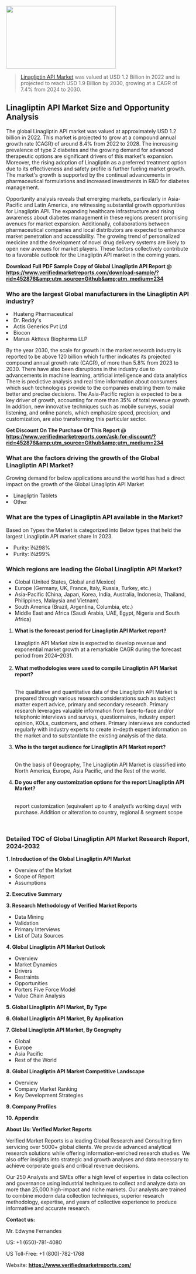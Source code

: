
<img src="https://ffe5etoiles.com/wp-content/uploads/2024/12/MST1-300x171.png" alt="" width="300" height="171" class="alignnone size-medium wp-image-20088" /><blockquote><p><p><a href="https://www.verifiedmarketreports.com/download-sample/?rid=452876&utm_source=Github&utm_medium=234" target="_blank">Linagliptin API Market</a> was valued at USD 1.2 Billion in 2022 and is projected to reach USD 1.9 Billion by 2030, growing at a CAGR of 7.4% from 2024 to 2030.</p></blockquote><p><h2>Linagliptin API Market Size and Opportunity Analysis</h2><p>The global Linagliptin API market was valued at approximately USD 1.2 billion in 2022. This market is projected to grow at a compound annual growth rate (CAGR) of around 8.4% from 2022 to 2028. The increasing prevalence of type 2 diabetes and the growing demand for advanced therapeutic options are significant drivers of this market's expansion. Moreover, the rising adoption of Linagliptin as a preferred treatment option due to its effectiveness and safety profile is further fueling market growth. The market's growth is supported by the continual advancements in pharmaceutical formulations and increased investments in R&D for diabetes management.</p><p>Opportunity analysis reveals that emerging markets, particularly in Asia-Pacific and Latin America, are witnessing substantial growth opportunities for Linagliptin API. The expanding healthcare infrastructure and rising awareness about diabetes management in these regions present promising avenues for market expansion. Additionally, collaborations between pharmaceutical companies and local distributors are expected to enhance market penetration and accessibility. The growing trend of personalized medicine and the development of novel drug delivery systems are likely to open new avenues for market players. These factors collectively contribute to a favorable outlook for the Linagliptin API market in the coming years.</p></p><p class=""><strong>Download Full PDF Sample Copy of Global Linagliptin API Report @ <a href="https://www.verifiedmarketreports.com/download-sample/?rid=452876&amp;utm_source=Github&amp;utm_medium=234" target="_blank">https://www.verifiedmarketreports.com/download-sample/?rid=452876&amp;utm_source=Github&amp;utm_medium=234</a></strong></p><h3 id="" class="">Who are the largest Global manufacturers in the Linagliptin API industry?</h3><p><li>Huateng Pharmaceutical</li><li> Dr. Reddy's</li><li> Actis Generics Pvt Ltd</li><li> Biocon</li><li> Manus Aktteva Biopharma LLP</li></p><div class=""><div class="" dir="" data-message-author-role="" data-message-id="" data-message-model-slug=""><div class=""><div class=""><div class=""><div class="" dir="" data-message-author-role="" data-message-id="" data-message-model-slug=""><div class=""><div class=""><p>By the year 2030, the scale for growth in the market research industry is reported to be above 120 billion which further indicates its projected compound annual growth rate (CAGR), of more than 5.8% from 2023 to 2030. There have also been disruptions in the industry due to advancements in machine learning, artificial intelligence and data analytics There is predictive analysis and real time information about consumers which such technologies provide to the companies enabling them to make better and precise decisions. The Asia-Pacific region is expected to be a key driver of growth, accounting for more than 35% of total revenue growth. In addition, new innovative techniques such as mobile surveys, social listening, and online panels, which emphasize speed, precision, and customization, are also transforming this particular sector.</p><p><strong>Get Discount On The Purchase Of This Report @&nbsp; <a href="https://www.verifiedmarketreports.com/ask-for-discount/?rid=452876&amp;utm_source=Github&amp;utm_medium=234" target="_blank">https://www.verifiedmarketreports.com/ask-for-discount/?rid=452876&amp;utm_source=Github&amp;utm_medium=234</a></strong></p></div></div></div></div></div></div></div></div><h3 id="" class="">What are the factors driving the growth of the Global Linagliptin API Market?</h3><p id="" class="">Growing demand for below applications around the world has had a direct impact on the growth of the Global Linagliptin API Market</p><p id="" class=""><li>Linagliptin Tablets</li><li> Other</li></p><h3 id="" class="">What are the types of Linagliptin API available in the Market?</h3><p id="" class="">Based on Types the Market is categorized into Below types that held the largest Linagliptin API market share In 2023.</p><p id="" class=""><li>Purity: ï¼ž98%</li><li> Purity: ï¼ž99%</li></p><h3 id="" class="">Which regions are leading the Global Linagliptin API Market?</h3><ul><li>Global (United States, Global and Mexico)</li><li>Europe (Germany, UK, France, Italy, Russia, Turkey, etc.)</li><li>Asia-Pacific (China, Japan, Korea, India, Australia, Indonesia, Thailand, Philippines, Malaysia and Vietnam)</li><li>South America (Brazil, Argentina, Columbia, etc.)</li><li>Middle East and Africa (Saudi Arabia, UAE, Egypt, Nigeria and South Africa)</li></ul><p><ol><li><strong>What is the forecast period for Linagliptin API Market report?<br /></strong><br /><span data-sheets-root="1" data-sheets-value="{&quot;1&quot;:2,&quot;2&quot;:&quot;XXXX size is expected to develop revenue and exponential market growth at a remarkable CAGR during the forecast period from 2024&ndash;2030.&quot;}" data-sheets-userformat="{&quot;2&quot;:12674,&quot;4&quot;:{&quot;1&quot;:2,&quot;2&quot;:16776960},&quot;10&quot;:2,&quot;11&quot;:0,&quot;15&quot;:&quot;Arial&quot;,&quot;16&quot;:12}">Linagliptin API Market size is expected to develop revenue and exponential market growth at a remarkable CAGR during the forecast period from 2024&ndash;2031.</span><br /><br /></li><li><strong>What methodologies were used to compile Linagliptin API Market report?<br /><br /></strong><p>The qualitative and quantitative data of the&nbsp;Linagliptin API Market is prepared through various research considerations such as subject matter expert advice, primary and secondary research. Primary research leverages valuable information from face-to-face and/or telephonic interviews and surveys, questionnaires, industry expert opinion, KOLs, customers, and others. Primary interviews are conducted regularly with industry experts to create in-depth expert information on the market and to substantiate the existing analysis of the data.&nbsp;</p></li><li><strong>Who is the target audience for Linagliptin API Market report?<br /><br /></strong><p>On the basis of Geography, The&nbsp;Linagliptin API Market is classified into North America, Europe, Asia Pacific, and the Rest of the world.</p></li><li><strong>Do you offer any customization options for the report Linagliptin API Market?<br /><br /></strong><p>report customization (equivalent up to 4 analyst&rsquo;s working days) with purchase. Addition or alteration to country, regional &amp; segment scope</p><p>&nbsp;</p></li></ol></p><h3 id="" class="">Detailed TOC of Global Linagliptin API Market Research Report, 2024-2032</h3><p id="" class=""><strong>1. Introduction of the Global Linagliptin API Market</strong></p><ul><li>Overview of the Market</li><li>Scope of Report</li><li>Assumptions</li></ul><p id="" class=""><strong>2. Executive Summary</strong></p><p id="" class=""><strong>3. Research Methodology of&nbsp;Verified Market Reports</strong></p><ul><li>Data Mining</li><li>Validation</li><li>Primary Interviews</li><li>List of Data Sources</li></ul><p id="" class=""><strong>4. Global Linagliptin API Market Outlook</strong></p><ul><li>Overview</li><li>Market Dynamics</li><li>Drivers</li><li>Restraints</li><li>Opportunities</li><li>Porters Five Force Model</li><li>Value Chain Analysis</li></ul><p id="" class=""><strong>5. Global Linagliptin API Market, By&nbsp;Type</strong></p><p id="" class=""><strong>6. Global Linagliptin API Market, By Application</strong></p><p id="" class=""><strong>7. Global Linagliptin API Market, By Geography</strong></p><ul><li>Global</li><li>Europe</li><li>Asia Pacific</li><li>Rest of the World</li></ul><p id="" class=""><strong>8. Global Linagliptin API Market Competitive Landscape</strong></p><ul><li>Overview</li><li>Company Market Ranking</li><li>Key Development Strategies</li></ul><p id="" class=""><strong>9. Company Profiles</strong></p><p id="" class=""><strong>10. Appendix</strong></p><p id="" class=""><strong>About Us: Verified Market Reports</strong></p><p id="" class="">Verified Market Reports is a leading Global Research and Consulting firm servicing over 5000+ global clients. We provide advanced analytical research solutions while offering information-enriched research studies. We also offer insights into strategic and growth analyses and data necessary to achieve corporate goals and critical revenue decisions.</p><p id="" class="">Our 250 Analysts and SMEs offer a high level of expertise in data collection and governance using industrial techniques to collect and analyze data on more than 25,000 high-impact and niche markets. Our analysts are trained to combine modern data collection techniques, superior research methodology, expertise, and years of collective experience to produce informative and accurate research.</p><p id="" class=""><strong>Contact us:</strong></p><p id="" class="">Mr. Edwyne Fernandes</p><p id="" class="">US: +1 (650)-781-4080</p><p id="" class="">US Toll-Free: +1 (800)-782-1768</p><p id="" class="">Website: <a target="" data-test-app-aware-link=""><strong>https://www.verifiedmarketreports.com/</strong></a></p>
